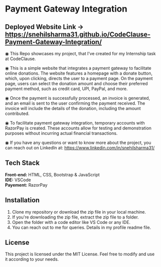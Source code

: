 # Payment Gateway Integration

## Deployed Website Link -> https://snehilsharma31.github.io/CodeClause-Payment-Gateway-Integration/

◉ This Repo showcases my project, that I've created for my Internship task at CodeClause.

◉ This is a simple website that integrates a payment gateway to facilitate online donations. The website features a homepage with a donate button, which, upon clicking, directs the user to a payment page. On the payment page, users can select the donation amount and choose their preferred payment method, such as credit card, UPI, PayPal, and more.

◉ Once the payment is successfully processed, an invoice is generated, and an email is sent to the user confirming the payment received. The invoice will include the details of the donation, including the amount contributed.

◉ To facilitate payment gateway integration, temporary accounts with RazorPay is created. These accounts allow for testing and demonstration purposes without incurring actual financial transactions.

◉ If you have any questions or want to know more about the project, you can reach out on LinkedIn at: https://www.linkedin.com/in/snehilsharma31/

## Tech Stack

**Front-end:** HTML, CSS, Bootstrap & JavaScript <br>
**IDE:** VSCode <br>
**Payement:** RazorPay

## Installation
1. Clone my repository or download the zip file in your local machine.
2. If you're downloading the zip file, extract the zip file to a folder.
3. Open the folder with a code editor like VS Code or any IDE.
4. You can reach out to me for queries. Details in my profile readme file.

## License
This project is licensed under the MIT License. Feel free to modify and use it according to your needs.
